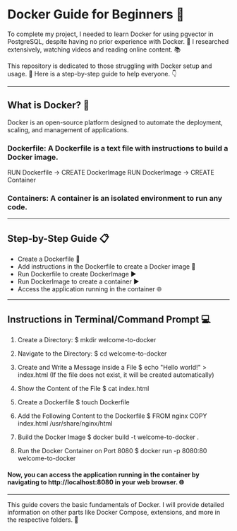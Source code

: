 # Docker Guide for Beginners 🐳

To complete my project, I needed to learn Docker for using pgvector in PostgreSQL, despite having no prior experience with Docker. 🚀 I researched extensively, watching videos and reading online content. 📚

This repository is dedicated to those struggling with Docker setup and usage. 🐳 Here is a step-by-step guide to help everyone. 👇
________________________________________________________________________________________________________________________________________________________________________

## What is Docker? 🤔
Docker is an open-source platform designed to automate the deployment, scaling, and management of applications.

### Dockerfile: A Dockerfile is a text file with instructions to build a Docker image.

RUN Dockerfile → CREATE DockerImage
RUN DockerImage → CREATE Container

### Containers: A container is an isolated environment to run any code.

________________________________________________________________________________________________________________________________________________________________________

## Step-by-Step Guide 📋

* Create a Dockerfile 📄
* Add instructions in the Dockerfile to create a Docker image 📝
* Run Dockerfile to create DockerImage ▶️
* Run DockerImage to create a container ▶️
* Access the application running in the container 🌐

________________________________________________________________________________________________________________________________________________________________________

## Instructions in Terminal/Command Prompt 💻

1. Create a Directory:
   $ mkdir welcome-to-docker

   
2. Navigate to the Directory:
   $ cd welcome-to-docker

3. Create and Write a Message inside a File
   $ echo "Hello world!" > index.html
(If the file does not exist, it will be created automatically)

4. Show the Content of the File
   $ cat index.html

5. Create a Dockerfile
   $ touch Dockerfile


6. Add the Following Content to the Dockerfile
   $ FROM nginx
     COPY index.html /usr/share/nginx/html

7. Build the Docker Image
   $  docker build -t welcome-to-docker .

8. Run the Docker Container on Port 8080
   $ docker run -p 8080:80 welcome-to-docker

#### Now, you can access the application running in the container by navigating to http://localhost:8080 in your web browser. 🌐

________________________________________________________________________________________________________________________________________________________________________


This guide covers the basic fundamentals of Docker. I will provide detailed information on other parts like Docker Compose, extensions, and more in the respective folders. 📂




